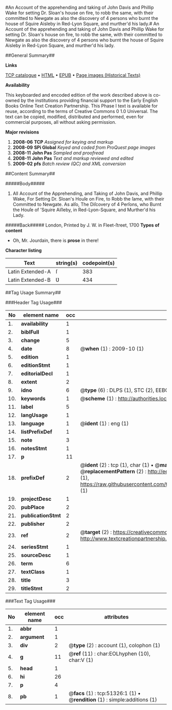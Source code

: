 #An Account of the apprehending and taking of John Davis and Phillip Wake for setting Dr. Sloan's house on fire, to robb the same, with their committed to Newgate as also the discovery of 4 persons who burnt the house of Squire Aisleby in Red-Lyon Square, and murther'd his lady.#
An Account of the apprehending and taking of John Davis and Phillip Wake for setting Dr. Sloan's house on fire, to robb the same, with their committed to Newgate as also the discovery of 4 persons who burnt the house of Squire Aisleby in Red-Lyon Square, and murther'd his lady.

##General Summary##

**Links**

[TCP catalogue](http://www.ota.ox.ac.uk/tcp/)  • 
[HTML](http://tei.it.ox.ac.uk/tcp/Texts-HTML/free/A24/A24705.html)  • 
[EPUB](http://tei.it.ox.ac.uk/tcp/Texts-EPUB/free/A24/A24705.epub) • 
[Page images (Historical Texts)](https://data.historicaltexts.jisc.ac.uk/view?pubId=eebo-11946573e&pageId=eebo-11946573e-51326-1)

**Availability**

This keyboarded and encoded edition of the
	       work described above is co-owned by the institutions
	       providing financial support to the Early English Books
	       Online Text Creation Partnership. This Phase I text is
	       available for reuse, according to the terms of Creative
	       Commons 0 1.0 Universal. The text can be copied,
	       modified, distributed and performed, even for
	       commercial purposes, all without asking permission.

**Major revisions**

1. __2008-06__ __TCP__ *Assigned for keying and markup*
1. __2008-09__ __SPi Global__ *Keyed and coded from ProQuest page images*
1. __2008-11__ __John Pas__ *Sampled and proofread*
1. __2008-11__ __John Pas__ *Text and markup reviewed and edited*
1. __2009-02__ __pfs__ *Batch review (QC) and XML conversion*

##Content Summary##

#####Body#####

1. All Account of the Apprehending, and Taking of John Davis, and Phillip Wake, For Setting Dr. Sloan's Houſe on Fire, to Robb the ſame, with their Committed to Newgate. As alſo, The Diſcovery of 4 Perſons, who Burnt the Houſe of 'Squire Aiſleby, in Red-Lyon-Square, and Murther'd his Lady.

#####Back#####
London, Printed by J. W. in Fleet-ſtreet, 1700
**Types of content**

  * Oh, Mr. Jourdain, there is **prose** in there!

**Character listing**


|Text|string(s)|codepoint(s)|
|---|---|---|
|Latin Extended-A|ſ|383|
|Latin Extended-B|Ʋ|434|

##Tag Usage Summary##

###Header Tag Usage###

|No|element name|occ|attributes|
|---|---|---|---|
|1.|__availability__|1||
|2.|__biblFull__|1||
|3.|__change__|5||
|4.|__date__|8| @__when__ (1) : 2009-10 (1)|
|5.|__edition__|1||
|6.|__editionStmt__|1||
|7.|__editorialDecl__|1||
|8.|__extent__|2||
|9.|__idno__|6| @__type__ (6) : DLPS (1), STC (2), EEBO-CITATION (1), OCLC (1), VID (1)|
|10.|__keywords__|1| @__scheme__ (1) : http://authorities.loc.gov/ (1)|
|11.|__label__|5||
|12.|__langUsage__|1||
|13.|__language__|1| @__ident__ (1) : eng (1)|
|14.|__listPrefixDef__|1||
|15.|__note__|3||
|16.|__notesStmt__|1||
|17.|__p__|11||
|18.|__prefixDef__|2| @__ident__ (2) : tcp (1), char (1)  •  @__matchPattern__ (2) : ([0-9\-]+):([0-9IVX]+) (1), (.+) (1)  •  @__replacementPattern__ (2) : http://eebo.chadwyck.com/downloadtiff?vid=$1&page=$2 (1), https://raw.githubusercontent.com/textcreationpartnership/Texts/master/tcpchars.xml#$1 (1)|
|19.|__projectDesc__|1||
|20.|__pubPlace__|2||
|21.|__publicationStmt__|2||
|22.|__publisher__|2||
|23.|__ref__|2| @__target__ (2) : https://creativecommons.org/publicdomain/zero/1.0/ (1), http://www.textcreationpartnership.org/docs/. (1)|
|24.|__seriesStmt__|1||
|25.|__sourceDesc__|1||
|26.|__term__|6||
|27.|__textClass__|1||
|28.|__title__|3||
|29.|__titleStmt__|2||


###Text Tag Usage###

|No|element name|occ|attributes|
|---|---|---|---|
|1.|__abbr__|1||
|2.|__argument__|1||
|3.|__div__|2| @__type__ (2) : account (1), colophon (1)|
|4.|__g__|11| @__ref__ (11) : char:EOLhyphen (10), char:V (1)|
|5.|__head__|1||
|6.|__hi__|26||
|7.|__p__|4||
|8.|__pb__|1| @__facs__ (1) : tcp:51326:1 (1)  •  @__rendition__ (1) : simple:additions (1)|

